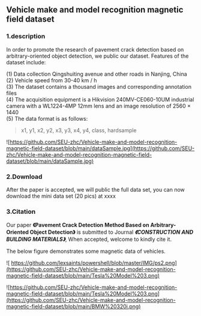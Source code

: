 ## Vehicle make and model recognition magnetic field dataset

### 1.description

In order to promote the research of pavement crack detection based on arbitrary-oriented object detection, we public our dataset. Features of the dataset include:

(1) Data collection Qingshuiting avenue and other roads in Nanjing, China</br>
(2) Vehicle speed from 30-40 km / h</br>
(3) The dataset contains a thousand images and corresponding annotation files</br>
(4) The acquisition equipment is a Hikvision 240MV-CE060-10UM industrial camera with a WL1224-4MP 12mm lens and an image resolution of 2560 × 1440</br>
(5) The data format is as follows:</br>
> x1, y1, x2, y2, x3, y3, x4, y4, class, hardsample</br>

![https://github.com/SEU-zhc/Vehicle-make-and-model-recognition-magnetic-field-dataset/blob/main/dataSample.jpg](https://github.com/SEU-zhc/Vehicle-make-and-model-recognition-magnetic-field-dataset/blob/main/dataSample.jpg)
### 2.Download
After the paper is accepted, we will public the full data set, you can now download the mini data set (20 pics) at xxxx

### 3.Citation
Our paper **《Pavement Crack Detection Method Based on Arbitrary-Oriented Object Detection》** is submitted to Journal ***《CONSTRUCTION AND BUILDING MATERIALS》***, When accepted, welcome to kindly cite it.

The below figure demonstrates some magnetic data of vehicles.


![ https://github.com/lexsaints/powershell/blob/master/IMG/ps2.png](https://github.com/SEU-zhc/Vehicle-make-and-model-recognition-magnetic-field-dataset/blob/main/Tesla%20Model%203.png)

![https://github.com/SEU-zhc/Vehicle-make-and-model-recognition-magnetic-field-dataset/blob/main/Tesla%20Model%203.png](https://github.com/SEU-zhc/Vehicle-make-and-model-recognition-magnetic-field-dataset/blob/main/BMW%20320i.png)
